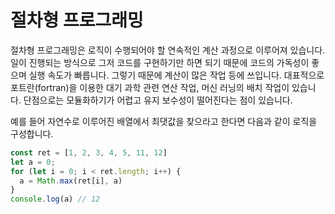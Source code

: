 # 절차형 프로그래밍

절차형 프로그래밍은 로직이 수행되어야 할 연속적인 계산 과정으로 이루어져 있습니다. 일이 진행되는 방식으로 그저 코드를 구현하기만 하면 되기 때문에 코드의 가독성이 좋으며 실행 속도가 빠릅니다. 그렇기 때문에 계산이 많은 작업 등에 쓰입니다. 대표적으로 포트란(fortran)을 이용한 대기 과학 관련 연산 작업, 머신 러닝의 배치 작업이 있습니다. 단점으로는 모듈화하기가 어렵고 유지 보수성이 떨어진다는 점이 있습니다.

예를 들어 자연수로 이루어진 배열에서 최댓값을 찾으라고 한다면 다음과 같이 로직을 구성합니다.

```javascript
const ret = [1, 2, 3, 4, 5, 11, 12]
let a = 0;
for (let i = 0; i < ret.length; i++) {
  a = Math.max(ret[i], a)
}
console.log(a) // 12
```
